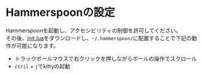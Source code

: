 # Hammerspoonの設定
Hammerspoonを起動し、アクセシビリティの制御を許可してください。<br />
その後、[init.lua](https://github.com/shinking02/mac-setup/blob/main/config/init.lua)をダウンロードし、`~/.hammerspoon/`に配置することで下記の動作が可能になります。
- トラックボールマウスで右クリックを押しながらボールの操作でスクロール
- `ctril` + `j`でkittyの起動
